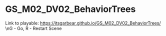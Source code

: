 # GS_M02_DV02_BehaviorTrees

Link to playable: https://itsgarbear.github.io/GS_M02_DV02_BehaviorTrees/
\nG - Go, R - Restart Scene
